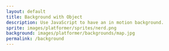 ```yaml
---
layout: default
title: Background with Object
description: Use JavaScript to have an in motion background.
sprite: images/platformer/sprites/nerd.png
background: images/platformer/backgrounds/map.jpg
permalink: /background
---
```


<!-- Canvas element that will serve as the game world display area -->
<canvas id="world"></canvas>

<script>
  // Get canvas element and 2D rendering context for drawing
  const canvas = document.getElementById("world");
  const ctx = canvas.getContext('2d');
  
  // Create Image objects for background and sprite graphics
  const backgroundImg = new Image();
  const spriteImg = new Image();
  
  // Jekyll assignment of Images - uses Jekyll template variables from front matter
  backgroundImg.src = '{{page.background}}';
  spriteImg.src = '{{page.sprite}}';

  // Track how many images have finished loading (need both before starting game)
  let imagesLoaded = 0;
  
  // Event handler for when background image finishes loading
  backgroundImg.onload = function() {
    imagesLoaded++;
    startGameWorld();
  };
  
  // Event handler for when sprite image finishes loading
  spriteImg.onload = function() {
    imagesLoaded++;
    startGameWorld();
  };
  /* This block starts the game
   * It checks for all images being loaded before starting
  */
  // Function that initializes the game world once all images are loaded
  function startGameWorld() {
    // Don't start until both images are loaded
    if (imagesLoaded < 2) return;

    // Base class for all game objects (background, player, etc.)
    class GameObject {
      constructor(image, width, height, x = 0, y = 0, speedRatio = 0) {
        this.image = image;           // Image to draw for this object
        this.width = width;           // Width to draw the image
        this.height = height;         // Height to draw the image
        this.x = x;                   // X position on canvas
        this.y = y;                   // Y position on canvas
        this.speedRatio = speedRatio; // Speed multiplier relative to game speed
        this.speed = GameWorld.gameSpeed * this.speedRatio; // Actual movement speed
      }
      
      // Update method to be overridden by subclasses for object-specific logic
      update() {}
      
      // Draw the object on the canvas at its current position
      draw(ctx) {
        ctx.drawImage(this.image, this.x, this.y, this.width, this.height);
      }
    }

    // Background class that creates a scrolling background effect
    class Background extends GameObject {
      constructor(image, gameWorld) {
        // Fill entire canvas with background, slow speed ratio for parallax effect
        super(image, gameWorld.width, gameWorld.height, 0, 0, 0.1);
      }
      
      // Move background left and wrap around when it goes off screen
      update() {
        this.x = (this.x - this.speed) % this.width;
      }
      
      // Draw two copies of background side by side for seamless scrolling
      draw(ctx) {
        ctx.drawImage(this.image, this.x, this.y, this.width, this.height);
        ctx.drawImage(this.image, this.x + this.width, this.y, this.width, this.height);
      }
    }

    // Player class that represents the main character/sprite
    class Player extends GameObject {
      constructor(image, gameWorld) {
        // Scale sprite to half its natural size
        const width = image.naturalWidth / 2;
        const height = image.naturalHeight / 2;
        
        // Center the player on the screen
        const x = (gameWorld.width - width) / 2;
        const y = (gameWorld.height - height) / 2;
        
        // No speed ratio - player doesn't move horizontally
        super(image, width, height, x, y);
        
        this.baseY = y;    // Store original Y position for floating animation
        this.frame = 0;    // Animation frame counter
      }
      
      // Create floating/bobbing animation using sine wave
      update() {
        // Oscillate up and down around base position
        this.y = this.baseY + Math.sin(this.frame * 0.3) * 50;
        this.frame++; // Increment frame for continuous animation
      }
    }

    // Main game world class that manages the entire game
    class GameWorld {
      static gameSpeed = 5; // Global game speed setting
      
      constructor(backgroundImg, spriteImg) {
        // Get canvas and context references
        this.canvas = document.getElementById("world");
        this.ctx = this.canvas.getContext('2d');
        
        // Set canvas size to full window dimensions
        this.width = window.innerWidth;
        this.height = window.innerHeight;
        this.canvas.width = this.width;
        this.canvas.height = this.height;
        
        // Style canvas to fill viewport and position absolutely
        this.canvas.style.width = `${this.width}px`;
        this.canvas.style.height = `${this.height}px`;
        this.canvas.style.position = 'absolute';
        this.canvas.style.left = `0px`;
        this.canvas.style.top = `${(window.innerHeight - this.height) / 2}px`;

        // Create array of all game objects (background first, then player)
        this.objects = [
         new Background(backgroundImg, this), // Background renders first (behind player)
         new Player(spriteImg, this)          // Player renders second (in front of background)
        ];
      }
      
      // Main game loop that runs every frame
      gameLoop() {
        // Clear the entire canvas for fresh drawing
        this.ctx.clearRect(0, 0, this.width, this.height);
        
        // Update and draw each game object
        for (const obj of this.objects) {
          obj.update();        // Update object state/position
          obj.draw(this.ctx);  // Draw object on canvas
        }
        
        // Schedule next frame using browser's animation timing
        requestAnimationFrame(this.gameLoop.bind(this));
      }
      
      // Start the game by beginning the game loop
      start() {
        this.gameLoop();
      }
    }

    // Create new game world instance with loaded images and start the game
    const world = new GameWorld(backgroundImg, spriteImg);
    world.start();
  }
</script>